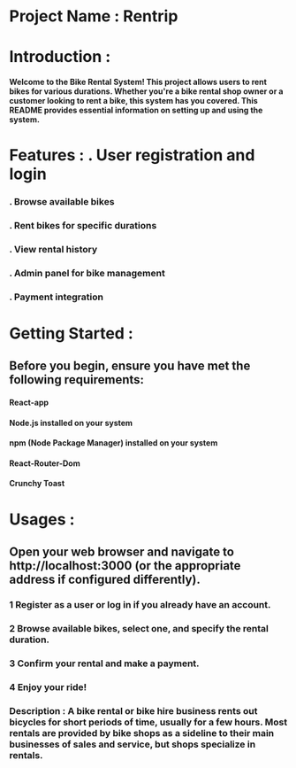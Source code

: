 # Project Name :  Rentrip

# Introduction : 
#### Welcome to the Bike Rental System! This project allows users to rent bikes for various durations. Whether you're a bike rental shop owner or a customer looking to rent a bike, this system has you covered. This README provides essential information on setting up and using the system.

# Features : . User registration and login
### . Browse available bikes
### . Rent bikes for specific durations
### . View rental history
### . Admin panel for bike management
### . Payment integration

# Getting Started :
## Before you begin, ensure you have met the following requirements:
#### React-app
#### Node.js installed on your system
#### npm (Node Package Manager) installed on your system
#### React-Router-Dom
#### Crunchy Toast 

# Usages :
## Open your web browser and navigate to http://localhost:3000 (or the appropriate address if configured differently).

### 1 Register as a user or log in if you already have an account.

### 2 Browse available bikes, select one, and specify the rental duration.

### 3 Confirm your rental and make a payment.

### 4 Enjoy your ride!


### Description : A bike rental or bike hire business rents out bicycles for short periods of time, usually for a few hours. Most rentals are provided by bike shops as a sideline to their main businesses of sales and service, but shops specialize in rentals.

